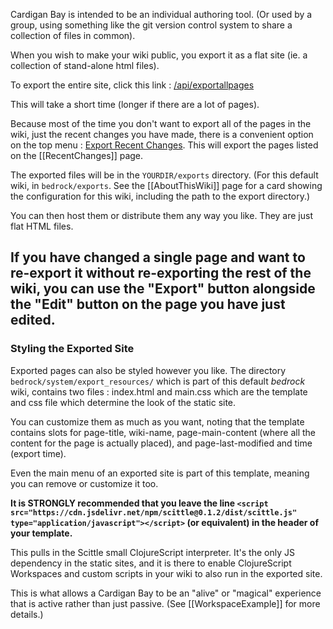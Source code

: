 Cardigan Bay is intended to be an individual authoring tool. (Or used by a group,  using something like the git version control system to share a collection of files in common).

When you wish to make your wiki public, you export it as a flat site (ie. a collection of stand-alone html files).

To export the entire site, click this link : [/api/exportallpages](/api/exportallpages)

This will take a short time (longer if there are a lot of pages).

Because most of the time you don't want to export all of the pages in the wiki, just the recent changes you have made, there is a convenient option on the top menu : [Export Recent Changes](/api/exportrecentpages). This will export the pages listed on the [[RecentChanges]] page.

The exported files will be in the `YOURDIR/exports` directory. (For this default wiki, in  `bedrock/exports`. See the [[AboutThisWiki]] page for a card showing the configuration for this wiki, including the path to the export directory.) 

You can then host them or distribute them any way you like. They are just flat HTML files.

If you have changed a single page and want to re-export it without re-exporting the rest of the wiki, you can use the "Export" button alongside the "Edit" button on the page you have just edited. 
----
### Styling the Exported Site

Exported pages can also be styled however you like. The directory `bedrock/system/export_resources/` which is part of this default *bedrock* wiki, contains two files : index.html and main.css which are the template and css file which determine the look of the static site.

You can customize them as much as you want, noting that the template contains slots for page-title, wiki-name, page-main-content (where all the content for the page is actually placed), and page-last-modified and time (export time). 

Even the main menu of an exported site is part of this template, meaning you can remove or customize it too.

**It is STRONGLY recommended that you leave the line `<script src="https://cdn.jsdelivr.net/npm/scittle@0.1.2/dist/scittle.js" type="application/javascript"></script>` (or equivalent) in the header of your template.**

This pulls in the Scittle small ClojureScript interpreter. It's the only JS dependency in the static sites, and it is there to enable ClojureScript Workspaces and custom scripts in your wiki to also run in the exported site.

This is what allows a Cardigan Bay to be an "alive" or "magical" experience that is active rather than just passive. (See [[WorkspaceExample]] for more details.)